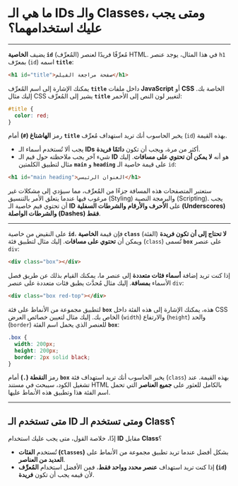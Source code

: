 # ما هي الـ **IDs** والـ **Classes**، ومتى يجب عليك استخدامهما؟

---

يضيف **الخاصية `id`** (المُعرِّف) مُعرِّفًا فريدًا لعنصر HTML. في هذا المثال، يوجد عنصر `h1` بمعرّف (`id`) اسمه **`title`**:

```html
<h1 id="title">صفحة مراجعة الفيلم</h1>
```

يمكنك الإشارة إلى اسم المُعرِّف **`title`** داخل ملفات **JavaScript** أو **CSS** الخاصة بك. إليك مثال CSS يشير إلى المُعرِّف **`title`** لتغيير لون النص إلى الأحمر:

```css
#title {
  color: red;
}
```

رمز **الهاشتاغ (`#`)** أمام **`title`** يخبر الحاسوب أنك تريد استهداف مُعرِّف (`id`) بهذه القيمة.

- يجب ألا تُستخدم أسماء الـ **IDs** أكثر من مرة، ويجب أن تكون **دائمًا فريدة**.
- شيء آخر يجب ملاحظته حول قيم الـ **ID** هو أنه **لا يمكن أن تحتوي على مسافات**. إليك مثال لتطبيق الكلمتين **`main`** و **`heading`** على قيمة خاصية الـ `id`:

<!-- end list -->

```html
<h1 id="main heading">العنوان الرئيسي</h1>
```

ستعتبر المتصفحات هذه المسافة جزءًا من المُعرِّف، مما سيؤدي إلى مشكلات غير مرغوب فيها عندما يتعلق الأمر بالتنسيق (Styling) والبرمجة النصية (Scripting). يجب أن تحتوي قيم خاصية الـ **ID** على **الأحرف والأرقام والشرطات السفلية (Underscores) والشرطات الواصلة (Dashes) فقط**.

---

على النقيض من خاصية **`id`**، فإن قيمة **الخاصية `class`** (الفئة) **لا تحتاج إلى أن تكون فريدة** ويمكن أن **تحتوي على مسافات**. إليك مثال لتطبيق فئة (`class`) تُسمى **`box`** على عنصر `div`:

```html
<div class="box"></div>
```

إذا كنت تريد إضافة **أسماء فئات متعددة** إلى عنصر ما، يمكنك القيام بذلك عن طريق فصل الأسماء **بمسافة**. إليك مثال مُحدَّث يطبق فئات متعددة على عنصر `div`:

```html
<div class="box red-top"></div>
```

لتطبيق مجموعة من الأنماط على فئة **`box`** هذه، يمكنك الإشارة إلى هذه الفئة داخل CSS الخاص بك. إليك مثال لتعيين خصائص العرض (`width`) والارتفاع (`height`) والحد (`border`) للعنصر الذي يحمل اسم الفئة **`box`**:

```css
.box {
  width: 200px;
  height: 200px;
  border: 2px solid black;
}
```

رمز **النقطة (`.`)** أمام **`box`** يخبر الحاسوب أنك تريد استهداف فئة (`class`) بهذه القيمة. عند تشغيل الكود، سيبحث في مستند HTML بالكامل للعثور على **جميع العناصر** التي تحمل اسم الفئة هذا وتطبيق هذه الأنماط عليها.

---

## متى تستخدم الـ **ID** ومتى تستخدم الـ **Class**؟

إذًا، خلاصة القول، متى يجب عليك استخدام **ID** مقابل **Class**؟

- تُستخدم **الفئات (`Classes`)** بشكل أفضل عندما تريد تطبيق مجموعة من الأنماط على **العديد من العناصر**.
- إذا كنت تريد استهداف **عنصر محدد وواحد فقط**، فمن الأفضل استخدام **المُعرِّف (`id`)** لأن قيمه يجب أن تكون **فريدة**.
